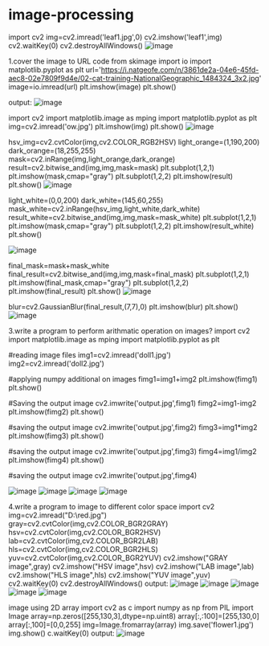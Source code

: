 # image-processing
import cv2
img=cv2.imread('leaf1.jpg',0)
cv2.imshow('leaf1',img)
cv2.waitKey(0)
cv2.destroyAllWindows()
![image](https://user-images.githubusercontent.com/97970956/174995803-db53dd6a-14fe-426c-9dcd-6cf0466c102e.png)









1.cover the image to URL code
from skimage import io
import matplotlib.pyplot as plt
url='https://i.natgeofe.com/n/3861de2a-04e6-45fd-aec8-02e7809f9d4e/02-cat-training-NationalGeographic_1484324_3x2.jpg'
image=io.imread(url)
plt.imshow(image)
plt.show()

output:
![image](https://user-images.githubusercontent.com/97970956/175013222-2b97c85a-cc09-4285-9763-08249fb4c856.png)



import cv2
import matplotlib.image as mping
import matplotlib.pyplot as plt
img=cv2.imread('ow.jpg')
plt.imshow(img)
plt.show()
![image](https://user-images.githubusercontent.com/97970956/175023065-853033e8-ec58-46ad-b5c6-2ba27e546234.png)


hsv_img=cv2.cvtColor(img,cv2.COLOR_RGB2HSV)
light_orange=(1,190,200)
dark_orange=(18,255,255)
mask=cv2.inRange(img,light_orange,dark_orange)
result=cv2.bitwise_and(img,img,mask=mask)
plt.subplot(1,2,1)
plt.imshow(mask,cmap="gray")
plt.subplot(1,2,2)
plt.imshow(result)
plt.show()
![image](https://user-images.githubusercontent.com/97970956/175023157-0320f0f4-eee6-4aa1-bd66-4c1aba56febb.png)



light_white=(0,0,200)
dark_white=(145,60,255)
mask_white=cv2.inRange(hsv_img,light_white,dark_white)
result_white=cv2.bitwise_and(img,img,mask=mask_white)
plt.subplot(1,2,1)
plt.imshow(mask,cmap="gray")
plt.subplot(1,2,2)
plt.imshow(result_white)
plt.show()

![image](https://user-images.githubusercontent.com/97970956/175023247-8a5cb492-e995-4afa-9c40-2d757a151820.png)


final_mask=mask+mask_white
final_result=cv2.bitwise_and(img,img,mask=final_mask)
plt.subplot(1,2,1)
plt.imshow(final_mask,cmap="gray")
plt.subplot(1,2,2)
plt.imshow(final_result)
plt.show()
![image](https://user-images.githubusercontent.com/97970956/175023337-725d8500-558c-4dee-b78a-28862519f347.png)

blur=cv2.GaussianBlur(final_result,(7,7),0)
plt.imshow(blur)
plt.show()
![image](https://user-images.githubusercontent.com/97970956/175023457-d139c3cf-e08e-428f-9951-74a154921e79.png)

3.write a program to perform arithmatic operation on images?
import cv2
import matplotlib.image as mping
import matplotlib.pyplot as plt

#reading image files
img1=cv2.imread('doll1.jpg')
img2=cv2.imread('doll2.jpg')

#applying numpy additional on  images
fimg1=img1+img2
plt.imshow(fimg1)
plt.show()

#Saving the output image
cv2.imwrite('output.jpg',fimg1)
fimg2=img1-img2
plt.imshow(fimg2)
plt.show()

#saving the output image
cv2.imwrite('output.jpg',fimg2)
fimg3=img1*img2
plt.imshow(fimg3)
plt.show()

#saving the output image
cv2.imwrite('output.jpg',fimg3)
fimg4=img1/img2
plt.imshow(fimg4)
plt.show()

#saving the output image
cv2.imwrite('output.jpg',fimg4)

![image](https://user-images.githubusercontent.com/97970956/175269788-5c557bb5-7eba-4cec-bc0d-5d69bd2fcedf.png)
![image](https://user-images.githubusercontent.com/97970956/175269863-c4a4d5ed-f2c5-4b3a-be7c-f4a7b746a45e.png)
![image](https://user-images.githubusercontent.com/97970956/175269989-6c895a23-ab66-4106-990d-680225907fc5.png)
![image](https://user-images.githubusercontent.com/97970956/175270039-07787229-6968-4350-836d-bd8a47a07761.png)

4.write a program to image to different color space
import cv2
img=cv2.imread("D:\\red.jpg")
gray=cv2.cvtColor(img,cv2.COLOR_BGR2GRAY)
hsv=cv2.cvtColor(img,cv2.COLOR_BGR2HSV)
lab=cv2.cvtColor(img,cv2.COLOR_BGR2LAB)
hls=cv2.cvtColor(img,cv2.COLOR_BGR2HLS)
yuv=cv2.cvtColor(img,cv2.COLOR_BGR2YUV)
cv2.imshow("GRAY image",gray)
cv2.imshow("HSV image",hsv)
cv2.imshow("LAB image",lab)
cv2.imshow("HLS image",hls)
cv2.imshow("YUV image",yuv)
cv2.waitKey(0)
cv2.destroyAllWindows()
 output:
 ![image](https://user-images.githubusercontent.com/97970956/175275071-22559b5a-5e21-458b-9c40-02a28233858e.png)
![image](https://user-images.githubusercontent.com/97970956/175275144-56465b75-4b49-4bd7-8d68-1f703c9d071e.png)
![image](https://user-images.githubusercontent.com/97970956/175275210-2ff7887e-4c65-4def-8918-4e3f8aabccc9.png)
![image](https://user-images.githubusercontent.com/97970956/175275307-444c32ed-c450-4562-ab85-17dbcd7dfc07.png)
![image](https://user-images.githubusercontent.com/97970956/175275393-1d1bc373-722a-40e3-a4de-ee59a077519c.png)

image using 2D array
import cv2 as c
import numpy as np
from PIL import Image
array=np.zeros([255,130,3],dtype=np.uint8)
array[:,:100]=[255,130,0]
array[:,100]=[0,0,255]
img=Image.fromarray(array)
img.save('flower1.jpg')
img.show()
c.waitKey(0)
output:
![image](https://user-images.githubusercontent.com/97970956/175278738-34b94c2b-760b-4e1d-b24b-f74646dd9e67.png)




